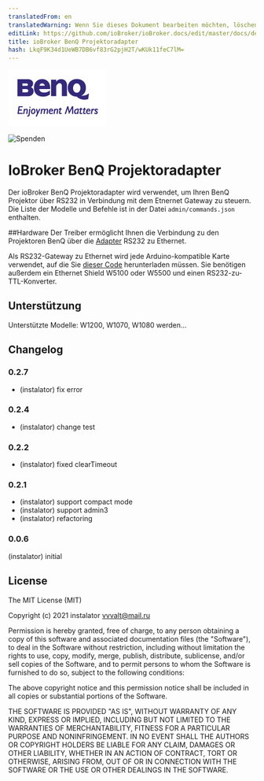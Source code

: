 ```yaml
---
translatedFrom: en
translatedWarning: Wenn Sie dieses Dokument bearbeiten möchten, löschen Sie bitte das Feld "translationsFrom". Andernfalls wird dieses Dokument automatisch erneut übersetzt
editLink: https://github.com/ioBroker/ioBroker.docs/edit/master/docs/de/adapterref/iobroker.benq/README.md
title: ioBroker BenQ Projektoradapter
hash: LkqF9K34d1UeWB7DB6vf83rG2pjH2T/wKUk11feC7lM=
---
```

![Logo](../../../en/adapterref/iobroker.benq/admin/benq-logo.png)

![Spenden](https://img.shields.io/badge/Donate-PayPal-green.svg)

# IoBroker BenQ Projektoradapter
Der ioBroker BenQ Projektoradapter wird verwendet, um Ihren BenQ Projektor über RS232 in Verbindung mit dem Etnernet Gateway zu steuern.
Die Liste der Modelle und Befehle ist in der Datei `admin/commands.json` enthalten.

##Hardware
Der Treiber ermöglicht Ihnen die Verbindung zu den Projektoren BenQ über die [Adapter](http://blog.instalator.ru/archives/744) RS232 zu Ethernet.

Als RS232-Gateway zu Ethernet wird jede Arduino-kompatible Karte verwendet, auf die Sie [dieser Code](https://github.com/stepansnigirev/ArduinoSerialToEthernet) herunterladen müssen.
Sie benötigen außerdem ein Ethernet Shield W5100 oder W5500 und einen RS232-zu-TTL-Konverter.

## Unterstützung
Unterstützte Modelle: W1200, W1070, W1080 werden...

## Changelog

### 0.2.7
 * (instalator) fix error
### 0.2.4
 * (instalator) change test

### 0.2.2
 * (instalator) fixed clearTimeout

### 0.2.1
 * (instalator) support compact mode
 * (instalator) support admin3
 * (instalator) refactoring

### 0.0.6
  (instalator) initial

## License
The MIT License (MIT)

Copyright (c) 2021 instalator <vvvalt@mail.ru>

Permission is hereby granted, free of charge, to any person obtaining a copy
of this software and associated documentation files (the "Software"), to deal
in the Software without restriction, including without limitation the rights
to use, copy, modify, merge, publish, distribute, sublicense, and/or sell
copies of the Software, and to permit persons to whom the Software is
furnished to do so, subject to the following conditions:

The above copyright notice and this permission notice shall be included in all
copies or substantial portions of the Software.

THE SOFTWARE IS PROVIDED "AS IS", WITHOUT WARRANTY OF ANY KIND, EXPRESS OR
IMPLIED, INCLUDING BUT NOT LIMITED TO THE WARRANTIES OF MERCHANTABILITY,
FITNESS FOR A PARTICULAR PURPOSE AND NONINFRINGEMENT. IN NO EVENT SHALL THE
AUTHORS OR COPYRIGHT HOLDERS BE LIABLE FOR ANY CLAIM, DAMAGES OR OTHER
LIABILITY, WHETHER IN AN ACTION OF CONTRACT, TORT OR OTHERWISE, ARISING FROM,
OUT OF OR IN CONNECTION WITH THE SOFTWARE OR THE USE OR OTHER DEALINGS IN THE
SOFTWARE.